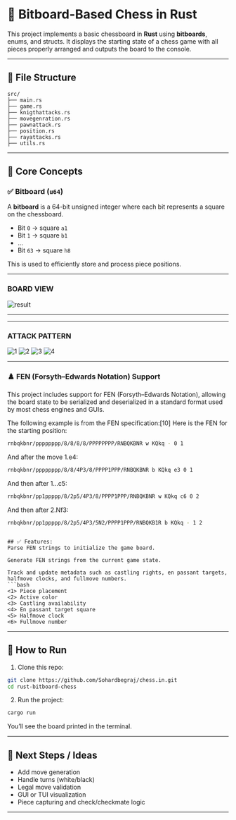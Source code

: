 # 🧠 Bitboard-Based Chess in Rust

This project implements a basic chessboard in **Rust** using **bitboards**, enums, and structs. It displays the starting state of a chess game with all pieces properly arranged and outputs the board to the console.

---

## 📁 File Structure

```
src/
├── main.rs
├── game.rs
├── knigthattacks.rs
├── movegenration.rs
├── pawnattack.rs
├── position.rs
├── rayattacks.rs
├── utils.rs
```

---

## 🧱 Core Concepts

### ✅ Bitboard (`u64`)

A **bitboard** is a 64-bit unsigned integer where each bit represents a square on the chessboard.

* Bit `0` → square `a1`
* Bit `1` → square `b1`
* ...
* Bit `63` → square `h8`

This is used to efficiently store and process piece positions.

---


### BOARD VIEW
![result](result.png)

---
---

### ATTACK PATTERN
![1](1.png)
![2](2.png)
![3](3.png)
![4](4.png)

---

### ♟️ FEN (Forsyth–Edwards Notation) Support

This project includes support for FEN (Forsyth–Edwards Notation), allowing the board state to be serialized and deserialized in a standard format used by most chess engines and GUIs.

The following example is from the FEN specification:[10]
Here is the FEN for the starting position:
```bash
rnbqkbnr/pppppppp/8/8/8/8/PPPPPPPP/RNBQKBNR w KQkq - 0 1
```
And after the move 1.e4:
```bash
rnbqkbnr/pppppppp/8/8/4P3/8/PPPP1PPP/RNBQKBNR b KQkq e3 0 1
```
And then after 1...c5:
```bash
rnbqkbnr/pp1ppppp/8/2p5/4P3/8/PPPP1PPP/RNBQKBNR w KQkq c6 0 2
```
And then after 2.Nf3:
```bash
rnbqkbnr/pp1ppppp/8/2p5/4P3/5N2/PPPP1PPP/RNBQKB1R b KQkq - 1 2
```
```

## ✅ Features:
Parse FEN strings to initialize the game board.

Generate FEN strings from the current game state.

Track and update metadata such as castling rights, en passant targets, halfmove clocks, and fullmove numbers.
```bash
<1> Piece placement
<2> Active color
<3> Castling availability
<4> En passant target square
<5> Halfmove clock
<6> Fullmove number
```
---

## 🚀 How to Run

1. Clone this repo:

```bash
git clone https://github.com/Sohardbegraj/chess.in.git
cd rust-bitboard-chess
```

2. Run the project:

```bash
cargo run
```

You’ll see the board printed in the terminal.

---

## 🧠 Next Steps / Ideas

* Add move generation
* Handle turns (white/black)
* Legal move validation
* GUI or TUI visualization
* Piece capturing and check/checkmate logic

---

